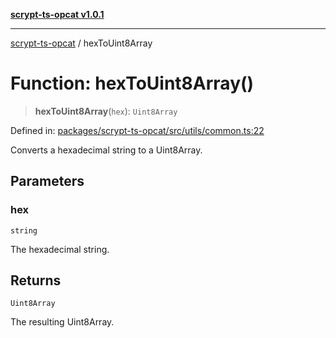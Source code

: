 [**scrypt-ts-opcat v1.0.1**](../README.md)

***

[scrypt-ts-opcat](../README.md) / hexToUint8Array

# Function: hexToUint8Array()

> **hexToUint8Array**(`hex`): `Uint8Array`

Defined in: [packages/scrypt-ts-opcat/src/utils/common.ts:22](https://github.com/OPCAT-Labs/ts-tools/blob/e67b8657b34dbf57f8a4f9bdf87cdc2742db16bb/packages/scrypt-ts-opcat/src/utils/common.ts#L22)

Converts a hexadecimal string to a Uint8Array.

## Parameters

### hex

`string`

The hexadecimal string.

## Returns

`Uint8Array`

The resulting Uint8Array.
